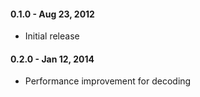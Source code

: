#### 0.1.0 - Aug 23, 2012
* Initial release

#### 0.2.0 - Jan 12, 2014
* Performance improvement for decoding